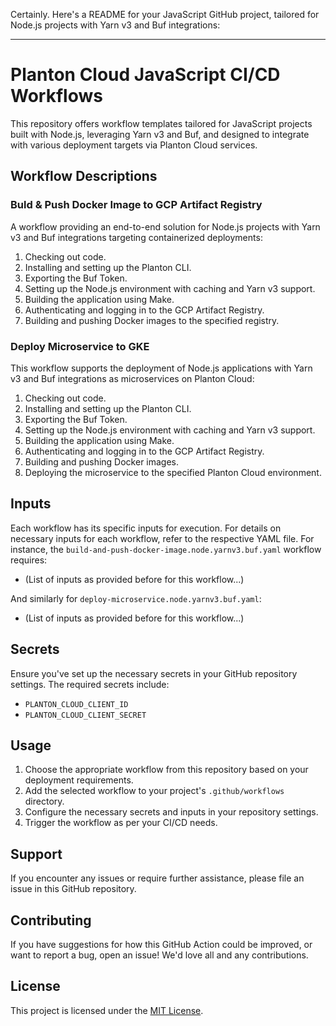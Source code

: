 Certainly. Here's a README for your JavaScript GitHub project, tailored for Node.js projects with Yarn v3 and Buf integrations:

---

# Planton Cloud JavaScript CI/CD Workflows

This repository offers workflow templates tailored for JavaScript projects built with Node.js, leveraging Yarn v3 and Buf, and designed to integrate with various deployment targets via Planton Cloud services.

## Workflow Descriptions

### Buld & Push Docker Image to GCP Artifact Registry

A workflow providing an end-to-end solution for Node.js projects with Yarn v3 and Buf integrations targeting containerized deployments:

1. Checking out code.
2. Installing and setting up the Planton CLI.
3. Exporting the Buf Token.
4. Setting up the Node.js environment with caching and Yarn v3 support.
5. Building the application using Make.
6. Authenticating and logging in to the GCP Artifact Registry.
7. Building and pushing Docker images to the specified registry.

### Deploy Microservice to GKE

This workflow supports the deployment of Node.js applications with Yarn v3 and Buf integrations as microservices on Planton Cloud:

1. Checking out code.
2. Installing and setting up the Planton CLI.
3. Exporting the Buf Token.
4. Setting up the Node.js environment with caching and Yarn v3 support.
5. Building the application using Make.
6. Authenticating and logging in to the GCP Artifact Registry.
7. Building and pushing Docker images.
8. Deploying the microservice to the specified Planton Cloud environment.

## Inputs

Each workflow has its specific inputs for execution. For details on necessary inputs for each workflow, refer to the respective YAML file. For instance, the `build-and-push-docker-image.node.yarnv3.buf.yaml` workflow requires:

- (List of inputs as provided before for this workflow...)

And similarly for `deploy-microservice.node.yarnv3.buf.yaml`:

- (List of inputs as provided before for this workflow...)

## Secrets

Ensure you've set up the necessary secrets in your GitHub repository settings. The required secrets include:

- `PLANTON_CLOUD_CLIENT_ID`
- `PLANTON_CLOUD_CLIENT_SECRET`

## Usage

1. Choose the appropriate workflow from this repository based on your deployment requirements.
2. Add the selected workflow to your project's `.github/workflows` directory.
3. Configure the necessary secrets and inputs in your repository settings.
4. Trigger the workflow as per your CI/CD needs.

## Support

If you encounter any issues or require further assistance, please file an issue in this GitHub repository.

## Contributing

If you have suggestions for how this GitHub Action could be improved, or want to report a bug, open an issue! We'd love all and any contributions.

## License

This project is licensed under the [MIT License](LICENSE).
